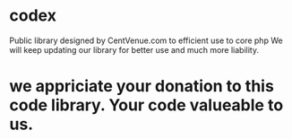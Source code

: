 # codex
Public library designed by CentVenue.com to efficient use to core php
We will keep updating our library for better use and much more liability. 
# we appriciate your donation to this code library. Your code valueable to us.

